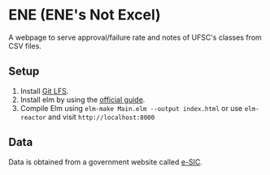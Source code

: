 # ENE (ENE's Not Excel)

A webpage to serve approval/failure rate and notes of UFSC's classes from CSV files.

## Setup
1. Install [Git LFS](https://github.com/git-lfs/git-lfs#getting-started).
2. Install elm by using the [official guide](https://guide.elm-lang.org/install.html).
3. Compile Elm using
`elm-make Main.elm --output index.html`
or use `elm-reactor` and visit `http://localhost:8000`

## Data
Data is obtained from a government website called [e-SIC](https://esic.cgu.gov.br/).
